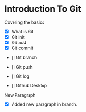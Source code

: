 # Introduction To Git
Covering the basics

- [x] What is Git
- [x] Git init
- [x] Git add
- [x] Git commit
- [] Git branch
- [] Git push
- [] Git log

- [] Github Desktop

New Paragraph
- [x] Added new paragraph in branch.